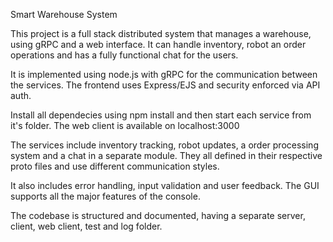 Smart Warehouse System

This project is a full stack distributed system that manages a warehouse, using gRPC and a web interface. It can handle inventory, robot an order operations and has a fully functional chat for the users.

It is implemented using node.js with gRPC for the communication between the services. The frontend uses Express/EJS and security enforced via API auth.

Install all dependecies using npm install and then start each service from it's folder. The web client is available on localhost:3000

The services include inventory tracking, robot updates, a order processing system and a chat in a separate module. They all defined in their respective proto files and use different communication styles.

It also includes error handling, input validation and user feedback. The GUI supports all the major features of the console.

The codebase is structured and documented, having a separate server, client, web client, test and log folder.

